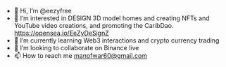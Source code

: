 - 👋 Hi, I’m @eezyfree
- 👀 I’m interested in DESIGN 3D model homes and creating NFTs and YouTube video creations, and promoting the CaribDao. https://opensea.io/EeZyDeSignZ 
- 🌱 I’m currently learning Web3 interactions and crypto currency trading
- 💞️ I’m looking to collaborate on Binance live 
- 📫 How to reach me manofwar60@gmail.com

<!---
eezyfree/eezyfree is a ✨ special ✨ repository because its `README.md` (this file) appears on your GitHub profile.
You can click the Preview link to take a look at your changes.
--->
